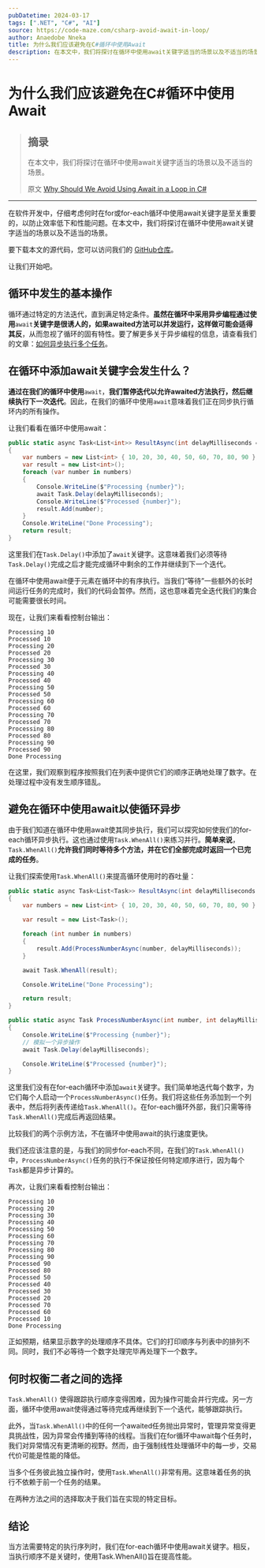 ```yaml
---
pubDatetime: 2024-03-17
tags: [".NET", "C#", "AI"]
source: https://code-maze.com/csharp-avoid-await-in-loop/
author: Anaedobe Nneka
title: 为什么我们应该避免在C#循环中使用Await
description: 在本文中，我们将探讨在循环中使用await关键字适当的场景以及不适当的场景。
---
```


# 为什么我们应该避免在C#循环中使用Await

> ## 摘录
>
> 在本文中，我们将探讨在循环中使用await关键字适当的场景以及不适当的场景。
>
> 原文 [Why Should We Avoid Using Await in a Loop in C#](https://code-maze.com/csharp-avoid-await-in-loop/)

---

在软件开发中，仔细考虑何时在for或for-each循环中使用await关键字是至关重要的，以防止效率低下和性能问题。在本文中，我们将探讨在循环中使用await关键字适当的场景以及不适当的场景。

要下载本文的源代码，您可以访问我们的 [GitHub仓库](https://github.com/CodeMazeBlog/CodeMazeGuides/tree/main/async-csharp/AwaitInForEachLoops)。

让我们开始吧。

## 循环中发生的基本操作

循环通过特定的方法迭代，直到满足特定条件。**虽然在循环中采用异步编程通过使用**`await`**关键字是很诱人的，如果awaited方法可以并发运行，这样做可能会适得其反**，从而忽视了循环的固有特性。要了解更多关于异步编程的信息，请查看我们的文章：[如何异步执行多个任务](https://code-maze.com/csharp-execute-multiple-tasks-asynchronously/)。

## 在循环中添加await关键字会发生什么？

**通过在我们的循环中使用**`await`，**我们暂停迭代以允许awaited方法执行，然后继续执行下一次迭代**。因此，在我们的循环中使用`await`意味着我们正在同步执行循环内的所有操作。

让我们看看在循环中使用await：

```csharp
public static async Task<List<int>> ResultAsync(int delayMilliseconds = 1000)
{
    var numbers = new List<int> { 10, 20, 30, 40, 50, 60, 70, 80, 90 };
    var result = new List<int>();
    foreach (var number in numbers)
    {
        Console.WriteLine($"Processing {number}");
        await Task.Delay(delayMilliseconds);
        Console.WriteLine($"Processed {number}");
        result.Add(number);
    }
    Console.WriteLine("Done Processing");
    return result;
}
```

这里我们在`Task.Delay()`中添加了`await`关键字。这意味着我们必须等待`Task.Delay()`完成之后才能完成循环中剩余的工作并继续到下一个迭代。

在循环中使用await便于元素在循环中的有序执行。当我们“等待”一些额外的长时间运行任务的完成时，我们的代码会暂停。然而，这也意味着完全迭代我们的集合可能需要很长时间。

现在，让我们来看看控制台输出：

```shell
Processing 10
Processed 10
Processing 20
Processed 20
Processing 30
Processed 30
Processing 40
Processed 40
Processing 50
Processed 50
Processing 60
Processed 60
Processing 70
Processed 70
Processing 80
Processed 80
Processing 90
Processed 90
Done Processing
```

在这里，我们观察到程序按照我们在列表中提供它们的顺序正确地处理了数字。在处理过程中没有发生顺序错乱。

## 避免在循环中使用await以使循环异步

由于我们知道在循环中使用await使其同步执行，我们可以探究如何使我们的for-each循环异步执行。这也通过使用`Task.WhenAll()`来练习并行。**简单来说**，`Task.WhenAll()`**允许我们同时等待多个方法，并在它们全部完成时返回一个已完成的任务**。

让我们探索使用`Task.WhenAll()`来提高循环使用时的吞吐量：

```csharp
public static async Task<List<Task>> ResultAsync(int delayMilliseconds = 1000)
{
    var numbers = new List<int> { 10, 20, 30, 40, 50, 60, 70, 80, 90 };

    var result = new List<Task>();

    foreach (int number in numbers)
    {
        result.Add(ProcessNumberAsync(number, delayMilliseconds));
    }

    await Task.WhenAll(result);

    Console.WriteLine("Done Processing");

    return result;
}

public static async Task ProcessNumberAsync(int number, int delayMilliseconds)
{
    Console.WriteLine($"Processing {number}");
    // 模拟一个异步操作
    await Task.Delay(delayMilliseconds);

    Console.WriteLine($"Processed {number}");
}
```

这里我们没有在for-each循环中添加`await`关键字。我们简单地迭代每个数字，为它们每个人启动一个`ProcessNumberAsync()`任务。我们将这些任务添加到一个列表中，然后将列表传递给`Task.WhenAll()`。在for-each循环外部，我们只需等待`Task.WhenAll()`完成后再返回结果。

比较我们的两个示例方法，不在循环中使用await的执行速度更快。

我们还应该注意的是，与我们的同步for-each不同，在我们的`Task.WhenAll()`中，`ProcessNumberAsync()`任务的执行不保证按任何特定顺序进行，因为每个`Task`都是异步计算的。

再次，让我们来看看控制台输出：

```shell
Processing 10
Processing 20
Processing 30
Processing 40
Processing 50
Processing 60
Processing 70
Processing 80
Processing 90
Processed 90
Processed 80
Processed 50
Processed 40
Processed 30
Processed 20
Processed 70
Processed 60
Processed 10
Done Processing
```

正如预期，结果显示数字的处理顺序不具体。它们的打印顺序与列表中的排列不同。同时，我们不必等待一个数字处理完毕再处理下一个数字。

## 何时权衡二者之间的选择

`Task.WhenAll()` 使得跟踪执行顺序变得困难，因为操作可能会并行完成。另一方面，循环中使用await使得通过等待完成再继续到下一个迭代，能够跟踪执行。

此外，当`Task.WhenAll()`中的任何一个awaited任务抛出异常时，管理异常变得更具挑战性，因为异常会传播到等待的线程。当我们在for循环中await每个任务时，我们对异常情况有更清晰的视野。然而，由于强制线性处理循环中的每一步，交易代价可能是性能的降低。

当多个任务彼此独立操作时，使用`Task.WhenAll()`非常有用。这意味着任务的执行不依赖于前一个任务的结果。

在两种方法之间的选择取决于我们旨在实现的特定目标。

## 结论

当方法需要特定的执行序列时，我们在for-each循环中使用await关键字。相反，当执行顺序不是关键时，使用Task.WhenAll()旨在提高性能。
